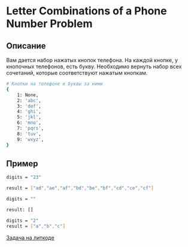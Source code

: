 # Letter Combinations of a Phone Number Problem

## Описание

Вам дается набор нажатых кнопок телефона. На каждой кнопке, у кнопочных телефонов, есть букву. Необходимо вернуть набор всех сочетаний, которые соответствуют нажатым кнопкам.

```bash
# Кнопки на телефоне и буквы за ними
{
    1: None,
    2: 'abc',
    3: 'def',
    4: 'ghi',
    5: 'jkl',
    6: 'mno',
    7: 'pqrs',
    8: 'tuv',
    9: 'wxyz',
}
```


## Пример

```bash
digits = "23"

result = ["ad","ae","af","bd","be","bf","cd","ce","cf"]
```

```bash
digits = ""

result: []
```

```bash
digits = "2"
result = ["a","b","c"]
```

[Задача на литкоде](https://leetcode.com/problems/letter-combinations-of-a-phone-number/)

